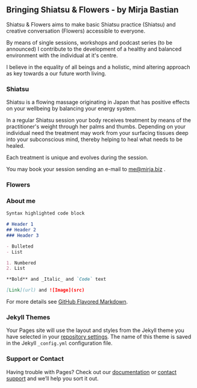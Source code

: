 ## Bringing Shiatsu & Flowers - by Mirja Bastian

Shiatsu & Flowers aims to make basic Shiatsu practice (Shiatsu) and creative conversation (Flowers) accessible to everyone.

By means of single sessions, workshops and podcast series (to be announced) I contribute to the development of a healthy and balanced environment with the individual at it's centre. 

I believe in the equality of all beings and a holistic, mind altering approach as key towards a our future worth living. 

### Shiatsu

Shiatsu is a flowing massage originating in Japan that has positive effects on your wellbeing by balancing your energy system. 

In a regular Shiatsu session your body receives treatment by means of the practitioner's weight through her palms and thumbs. Depending on your individual need the treatment may work from your surfacing tissues deep into your subconscious mind, thereby helping to heal what needs to be healed.

Each treatment is unique and evolves during the session. 

You may book your session sending an e-mail to me@mirja.biz . 

### Flowers


### About me

```markdown
Syntax highlighted code block

# Header 1
## Header 2
### Header 3

- Bulleted
- List

1. Numbered
2. List

**Bold** and _Italic_ and `Code` text

[Link](url) and ![Image](src)
```

For more details see [GitHub Flavored Markdown](https://guides.github.com/features/mastering-markdown/).

### Jekyll Themes

Your Pages site will use the layout and styles from the Jekyll theme you have selected in your [repository settings](https://github.com/tringular/basic/settings). The name of this theme is saved in the Jekyll `_config.yml` configuration file.

### Support or Contact

Having trouble with Pages? Check out our [documentation](https://help.github.com/categories/github-pages-basics/) or [contact support](https://github.com/contact) and we’ll help you sort it out.
